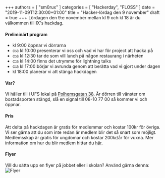 +++
authors = [ "sm0rux" ]
categories = [ "Hackerday", "FLOSS" ]
date = "2019-11-09T12:30:00+01:00"
title = "Hacker-lördag den 9 november"
draft = true
+++
Lördagen den 9:e november mellan kl 9 och kl 18 är du välkommen till IX's hackdag.
#### Preliminärt program
* kl 9:00 öppnar vi dörrarna
* c:a kl 10:00 presenterar vi oss och vad vi har för project att hacka på
* c:a kl 12:30 tar de som vill lunch på någon restaurang i närheten
* c:a kl 14:00 finns det utrymme för lightning talks
* c:a kl 17:00 börjar vi avrunda genom att berätta vad vi gjort under dagen
* kl 18:00 planerar vi att stänga hackdagen
#### Var?
Vi håller till i UFS lokal på [Polhemsgatan 38](/about/#besök-oss). Är dörren till vänster om bostadsporten stängd, slå en signal till 08-10 77 00 så kommer vi och öppnar.
#### Pris
Att delta på hackdagen är gratis för medlemmar och kostar 100kr för övriga. Vi ser gärna att du som inte redan är medlem blir det så snart som möjligt. Medlemsskap är gratis för ungdomar och kostar 200kr/år för vuxna. Mer information om hur du blir medlem hittar du [här](/membership/).
#### Flyer
Vill du sätta upp en flyer på jobbet eller i skolan? Använd gärna denna:
![Flyer](/img/hacker-lordag.png)
